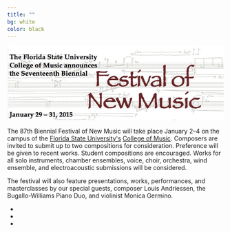 ```yaml
---
title: ""
bg: white
color: black
---
```


![JPG](/img/FNM2015banner.jpg)

The 87th Biennial Festival of New Music will take place January 2–4 on the campus of the [Florida State University's][FSU] [College of Music][COM]. Composers are invited to submit up to two compositions for consideration. Preference will be given to recent works. Student compositions are encouraged. Works for all solo instruments, chamber ensembles, voice, choir, orchestra, wind ensemble, and electroacoustic submissions will be considered.

The festival will also feature presentations, works, performances, and masterclasses by our special guests, composer Louis Andriessen, the Bugallo-Williams Piano Duo, and violinist Monica Germino.

<div class="social">
  <ul>
    <li><a href="https://www.facebook.com/events/661292017324611/"><i class="fa fa-facebook"></i></a></li>
    <li><a href="https://twitter.com/FSUFNM"><i class="fa fa-twitter"></i></a></li>
    <li><a href="mailto:clifton.callender@fsu.edu"><i class="fa fa-envelope"></i></a></li>
  </ul>
</div>

[FSU]: http://www.fsu.edu
[COM]: http://music.fsu.edu
